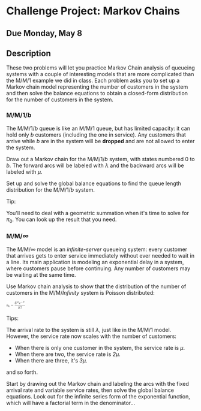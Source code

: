 # Challenge Project: Markov Chains

## Due Monday, May 8

## Description

These two problems will let you practice Markov Chain analysis of queueing systems with a couple of interesting models that are more complicated than the M/M/1 example we
did in class. Each problem asks you to set up a Markov chain model representing the number of customers in the system and then solve the balance equations to obtain a 
closed-form distribution for the number of customers in the system.


### M/M/1/*b*

The M/M/1/*b* queue is like an M/M/1 queue, but has limited capacity: it can hold only *b* customers (including the one in service). Any customers that arrive while *b* are
in the system will be **dropped** and are not allowed to enter the system.

Draw out a Markov chain for the M/M/1/*b* system, with states numbered 0 to *b*. The forward arcs will be labeled with *λ* and the backward arcs will be labeled with *μ*.

Set up and solve the global balance equations to find the queue length distribution for the M/M/1/*b* system.

Tip:

You'll need to deal with a geometric summation when it's time to solve for *π*<sub>0</sub>. You can look up the result that you need.

### M/M/*&infin;*

The M/M/*&infin;* model is an *infinite-server* queueing system: every customer that arrives gets to enter service immediately without ever needed to wait in a line. Its main application is modeling an exponential delay in a system, where customers pause before continuing. Any number of customers may be waiting at the same time.

Use Markov chain analysis to show that the distribution of the number of customers in the M/M/*Infinity* system is Poisson distributed:

<img src="poisson_dist.png" width="10%" />

Tips:

The arrival rate to the system is still *λ*, just like in the M/M/1 model. However, the service rate now scales with the number of customers:

- When there is only one customer in the system, the service rate is *μ*.
- When there are two, the service rate is *2μ*.
- When there are three, it's *3μ*.

and so forth.

Start by drawing out the Markov chain and labeling the arcs with the fixed arrival rate and variable service rates, then solve the global balance equations. 
Look out for the infinite series form of the exponential function, which will have a factorial term in the denominator...
